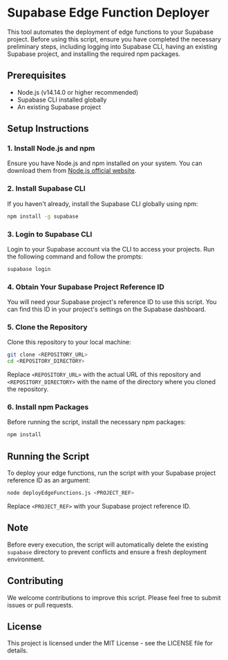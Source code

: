 
# Supabase Edge Function Deployer

This tool automates the deployment of edge functions to your Supabase project. Before using this script, ensure you have completed the necessary preliminary steps, including logging into Supabase CLI, having an existing Supabase project, and installing the required npm packages.

## Prerequisites

- Node.js (v14.14.0 or higher recommended)
- Supabase CLI installed globally
- An existing Supabase project

## Setup Instructions

### 1. Install Node.js and npm

Ensure you have Node.js and npm installed on your system. You can download them from [Node.js official website](https://nodejs.org/).

### 2. Install Supabase CLI

If you haven't already, install the Supabase CLI globally using npm:

```sh
npm install -g supabase
```

### 3. Login to Supabase CLI

Login to your Supabase account via the CLI to access your projects. Run the following command and follow the prompts:

```sh
supabase login
```

### 4. Obtain Your Supabase Project Reference ID

You will need your Supabase project's reference ID to use this script. You can find this ID in your project's settings on the Supabase dashboard.

### 5. Clone the Repository

Clone this repository to your local machine:

```sh
git clone <REPOSITORY_URL>
cd <REPOSITORY_DIRECTORY>
```

Replace `<REPOSITORY_URL>` with the actual URL of this repository and `<REPOSITORY_DIRECTORY>` with the name of the directory where you cloned the repository.

### 6. Install npm Packages

Before running the script, install the necessary npm packages:

```sh
npm install
```

## Running the Script

To deploy your edge functions, run the script with your Supabase project reference ID as an argument:

```sh
node deployEdgeFunctions.js <PROJECT_REF>
```

Replace `<PROJECT_REF>` with your Supabase project reference ID.

## Note

Before every execution, the script will automatically delete the existing `supabase` directory to prevent conflicts and ensure a fresh deployment environment.

## Contributing

We welcome contributions to improve this script. Please feel free to submit issues or pull requests.

## License

This project is licensed under the MIT License - see the LICENSE file for details.

